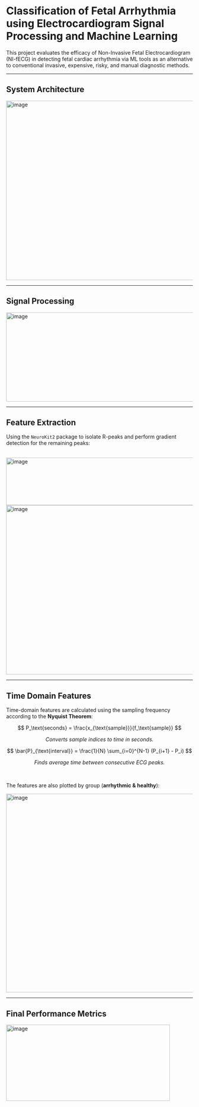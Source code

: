 # Classification of Fetal Arrhythmia using Electrocardiogram Signal Processing and Machine Learning

This project evaluates the efficacy of Non-Invasive Fetal Electrocardiogram (NI-fECG) in detecting fetal cardiac arrhythmia via ML tools as an alternative to conventional invasive, expensive, risky, and manual diagnostic methods.  

---

## System Architecture  

<img width="860" height="483" alt="image" src="https://github.com/user-attachments/assets/041bcdf4-21f6-40dc-ae66-ab24d4bced38" />  

---

## Signal Processing  

<img width="798" height="240" alt="image" src="https://github.com/user-attachments/assets/7d674c78-e372-42ef-ad80-d0bf268d0f6e" />  

---

## Feature Extraction  

Using the `NeuroKit2` package to isolate R-peaks and perform gradient detection for the remaining peaks:  

<br/>

<img width="810" height="128" alt="image" src="https://github.com/user-attachments/assets/3bc3300f-3211-4608-98ee-3ca8bbbf462f" />  

<br/>  

<img width="591" height="456" alt="image" src="https://github.com/user-attachments/assets/7b1a4f12-a3cf-4427-aa72-fc57926ba686" />  

---

## Time Domain Features  

Time-domain features are calculated using the sampling frequency according to the **Nyquist Theorem**:  

$$
P_\text{seconds} = \frac{x_{\text{sample}}}{f_\text{sample}}
$$  

<p align="center"><em>Converts sample indices to time in seconds.</em></p>  

$$
\bar{P}_{\text{interval}} = \frac{1}{N} \sum_{i=0}^{N-1} (P_{i+1} - P_i)
$$  

<p align="center"><em>Finds average time between consecutive ECG peaks.</em></p>  

<br/>  

The features are also plotted by group (**arrhythmic & healthy**):  

<img width="895" height="535" alt="image" src="https://github.com/user-attachments/assets/372fe6f6-baa2-434a-975a-e104d476511b" />  

---

## Final Performance Metrics  

<img width="442" height="205" alt="image" src="https://github.com/user-attachments/assets/f7236262-56a8-489b-a1fd-9612186e0370" />  
